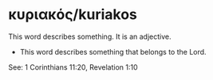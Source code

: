# κυριακός/kuriakos
This word describes something. It is an adjective.
* This word describes something that belongs to the Lord.

See: 1 Corinthians 11:20, Revelation 1:10
